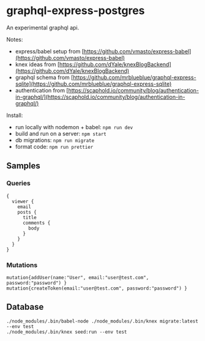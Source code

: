 # graphql-express-postgres
An experimental graphql api.

Notes:
- express/babel setup from [https://github.com/vmasto/express-babel](https://github.com/vmasto/express-babel)
- knex ideas from [https://github.com/dYale/knexBlogBackend](https://github.com/dYale/knexBlogBackend)
- graphql schema from [https://github.com/mrblueblue/graphql-express-sqlite](https://github.com/mrblueblue/graphql-express-sqlite)
- authentication from [https://scaphold.io/community/blog/authentication-in-graphql/](https://scaphold.io/community/blog/authentication-in-graphql/)

Install:
- run locally with nodemon + babel: `npm run dev`
- build and run on a server: `npm start`
- db migrations: `npm run migrate`
- format code: `npm run prettier`

## Samples
### Queries
```
{
  viewer {
    email
    posts {
      title
      comments {
        body
      }
    }   
  }
}
```
### Mutations
```
mutation{addUser(name:"User", email:"user@test.com", password:"password") }
mutation{createToken(email:"user@test.com", password:"password") }
```
## Database
```
./node_modules/.bin/babel-node ./node_modules/.bin/knex migrate:latest --env test
./node_modules/.bin/knex seed:run --env test
```